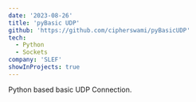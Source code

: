 ```yaml
---
date: '2023-08-26'
title: 'pyBasic UDP'
github: 'https://github.com/cipherswami/pyBasicUDP'
tech:
  - Python
  - Sockets
company: 'SLEF'
showInProjects: true
---
```


Python based basic UDP Connection.
